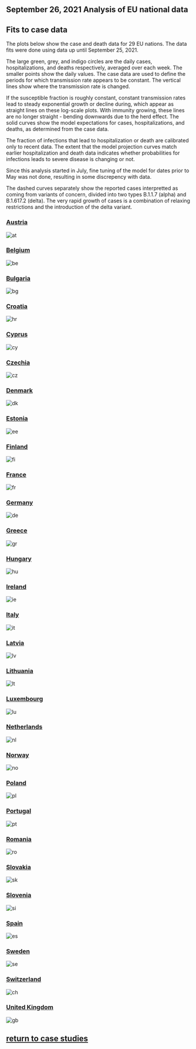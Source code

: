 ## September 26, 2021 Analysis of EU national data

## Fits to case data

The plots below show the case and death data for 29 EU nations.
The data fits were done using data up until September 25, 2021.

The large green, grey, and indigo circles are the daily cases, hospitalizations, and deaths respectively, averaged over each week.
The smaller points show the daily values.
The case data are used to define the periods for which transmission rate appears to be constant.
The vertical lines show where the transmission rate is changed.

If the susceptible fraction is roughly constant, constant transmission rates
lead to steady exponential growth or decline during, which appear as straight lines on
these log-scale plots.
With immunity growing, these lines are no longer straight - bending downwards due to the herd effect.
The solid curves show the model expectations for cases, hospitalizations, and deaths, as determined from
the case data.

The fraction of infections that lead to hospitalization or death are calibrated only to recent data.
The extent that the model projection curves match earlier hospitalization and death data
indicates whether probabilities for infections leads to severe disease is changing or not.

Since this analysis started in July, fine tuning of the model for dates prior to May was not done, resulting in
some discrepency with data.

The dashed curves separately show the reported cases interpretted as coming
from variants of
concern, divided into two types B.1.1.7 (alpha) and B.1.617.2 (delta).
The very rapid growth of cases is a combination of relaxing restrictions and the introduction of the delta variant.

### [Austria](img/at_2_9_0926.pdf)

![at](img/at_2_9_0926.png)

### [Belgium](img/be_2_9_0926.pdf)

![be](img/be_2_9_0926.png)

### [Bulgaria](img/bg_2_9_0926.pdf)

![bg](img/bg_2_9_0926.png)

### [Croatia](img/hr_2_9_0926.pdf)

![hr](img/hr_2_9_0926.png)

### [Cyprus](img/cy_2_9_0926.pdf)

![cy](img/cy_2_9_0926.png)

### [Czechia](img/cz_2_9_0926.pdf)

![cz](img/cz_2_9_0926.png)

### [Denmark](img/dk_2_9_0926.pdf)

![dk](img/dk_2_9_0926.png)

### [Estonia](img/ee_2_9_0926.pdf)

![ee](img/ee_2_9_0926.png)

### [Finland](img/fi_2_9_0926.pdf)

![fi](img/fi_2_9_0926.png)

### [France](img/fr_2_9_0926.pdf)

![fr](img/fr_2_9_0926.png)

### [Germany](img/de_2_9_0926.pdf)

![de](img/de_2_9_0926.png)

### [Greece](img/gr_2_9_0926.pdf)

![gr](img/gr_2_9_0926.png)

### [Hungary](img/hu_2_9_0926.pdf)

![hu](img/hu_2_9_0926.png)

### [Ireland](img/ie_2_9_0926.pdf)

![ie](img/ie_2_9_0926.png)

### [Italy](img/it_2_9_0926.pdf)

![it](img/it_2_9_0926.png)

### [Latvia](img/lv_2_9_0926.pdf)

![lv](img/lv_2_9_0926.png)

### [Lithuania](img/lt_2_9_0926.pdf)

![lt](img/lt_2_9_0926.png)

### [Luxembourg](img/lu_2_9_0926.pdf)

![lu](img/lu_2_9_0926.png)

### [Netherlands](img/nl_2_9_0926.pdf)

![nl](img/nl_2_9_0926.png)

### [Norway](img/no_2_9_0926.pdf)

![no](img/no_2_9_0926.png)

### [Poland](img/pl_2_9_0926.pdf)

![pl](img/pl_2_9_0926.png)

### [Portugal](img/pt_2_9_0926.pdf)

![pt](img/pt_2_9_0926.png)

### [Romania](img/ro_2_9_0926.pdf)

![ro](img/ro_2_9_0926.png)

### [Slovakia](img/sk_2_9_0926.pdf)

![sk](img/sk_2_9_0926.png)

### [Slovenia](img/si_2_9_0926.pdf)

![si](img/si_2_9_0926.png)

### [Spain](img/es_2_9_0926.pdf)

![es](img/es_2_9_0926.png)

### [Sweden](img/se_2_9_0926.pdf)

![se](img/se_2_9_0926.png)

### [Switzerland](img/ch_2_9_0926.pdf)

![ch](img/ch_2_9_0926.png)

### [United Kingdom](img/gb_2_9_0926.pdf)

![gb](img/gb_2_9_0926.png)


## [return to case studies](../index.md)

